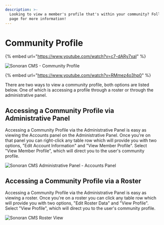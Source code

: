 ```yaml
---
description: >-
  Looking to view a member's profile that's within your community? Follow this
  page for more information!
---
```


# Community Profile

{% embed url="https://www.youtube.com/watch?v=c7-dARy7xaI" %}

![Sonoran CMS - Community Profile](https://i.imgur.com/wXLmV2I.png)

{% embed url="https://www.youtube.com/watch?v=RMmez4o3hp0" %}

There are two ways to view a community profile, both options are listed below. One of which is accessing a profile through a roster or through the administrative panel.

## Accessing a Community Profile via Administrative Panel

Accessing a Community Profile via the Administrative Panel is easy as viewing the Accounts panel on the Administrative Panel. Once you're on that panel you can right-click any table row which will provide you with two options, "Edit Account Information" and "View Member Profile". Select "View Member Profile", which will direct you to the user's community profile.

![Sonoran CMS Administrative Panel - Accounts Panel](../../.gitbook/assets/brave\_k7Oehc1C0N.png)

## Accessing a Community Profile via a Roster

Accessing a Community Profile via the Administrative Panel is easy as viewing a roster. Once you're on a roster you can click any table row which will provide you with two options, "Edit Roster Data" and "View Profile". Select "View Profile", which will direct you to the user's community profile.

![Sonoran CMS Roster View](../../.gitbook/assets/brave\_u4vnTEMMeO.png)
